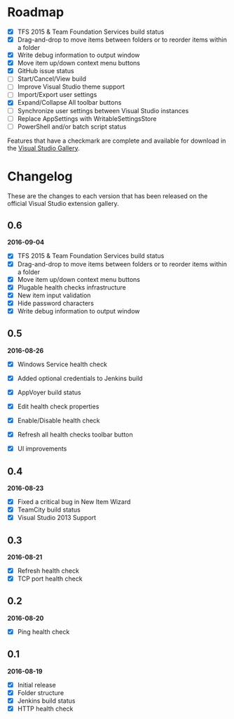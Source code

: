# Roadmap

- [x] TFS 2015 & Team Foundation Services build status
- [x] Drag-and-drop to move items between folders or to reorder items within a folder
- [x] Write debug information to output window
- [x] Move item up/down context menu buttons
- [x] GitHub issue status
- [ ] Start/Cancel/View build
- [ ] Improve Visual Studio theme support
- [ ] Import/Export user settings
- [x] Expand/Collapse All toolbar buttons
- [ ] Synchronize user settings between Visual Studio instances
- [ ] Replace AppSettings with WritableSettingsStore
- [ ] PowerShell and/or batch script status

Features that have a checkmark are complete and available for
download in the
[Visual Studio Gallery](https://visualstudiogallery.msdn.microsoft.com/d2262fef-aeca-45dd-9c8c-87c290ee4eb0).

# Changelog

These are the changes to each version that has been released
on the official Visual Studio extension gallery.

## 0.6

**2016-09-04**

- [x] TFS 2015 & Team Foundation Services build status
- [x] Drag-and-drop to move items between folders or to reorder items within a folder
- [x] Move item up/down context menu buttons
- [x] Plugable health checks infrastructure
- [x] New item input validation
- [x] Hide password characters
- [x] Write debug information to output window

## 0.5

**2016-08-26**

- [x] Windows Service health check
- [x] Added optional credentials to Jenkins build
- [x] AppVoyer build status
- [x] Edit health check properties
- [x] Enable/Disable health check
- [x] Refresh all health checks toolbar button
- [x] UI improvements


## 0.4

**2016-08-23**

- [x] Fixed a critical bug in New Item Wizard
- [x] TeamCity build status
- [x] Visual Studio 2013 Support

## 0.3

**2016-08-21**

- [x] Refresh health check
- [x] TCP port health check

## 0.2

**2016-08-20**

- [x] Ping health check

## 0.1

**2016-08-19**

- [x] Initial release
- [x] Folder structure
- [x] Jenkins build status
- [x] HTTP health check
